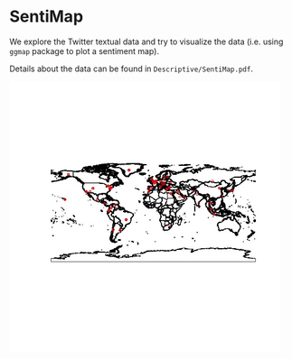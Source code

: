 # SentiMap

We explore the Twitter textual data and try to visualize the data (i.e. using `ggmap` package to plot a sentiment map).

Details about the data can be found in `Descriptive/SentiMap.pdf`.

![Sentiment Map](/Descriptive/geoplot.jpeg)

